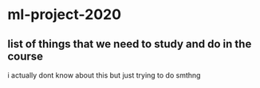 # ml-project-2020


## list of things that we need to study and do in the course

i actually dont know about this but just trying to do smthng